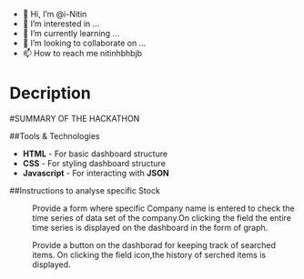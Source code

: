 - 👋 Hi, I’m @i-Nitin
- 👀 I’m interested in ...
- 🌱 I’m currently learning ...
- 💞️ I’m looking to collaborate on ...
- 📫 How to reach me nitinhbhbjb
# Decription
#SUMMARY OF THE HACKATHON

##Tools & Technologies
* **HTML**        -      For basic dashboard structure
* **CSS**         -      For styling dashboard structure
* **Javascript**  -      For interacting with **JSON**

##Instructions to analyse specific Stock
<dl>
<dd>Provide a form where specific Company name is entered to check the time series of data set of the company.On clicking the field the entire time series is displayed on the dashboard in the form of graph.</dd>
</dl>

<dl>
<dd>Provide a button on the dashborad for keeping track of searched items. On clicking the field icon,the history of serched items is displayed. </dd>
</dl>
<!---
i-Nitin/i-Nitin is a ✨ special ✨ repository because its `README.md` (this file) appears on your GitHub profile.
You can click the Preview link to take a look at your changes.
--->
